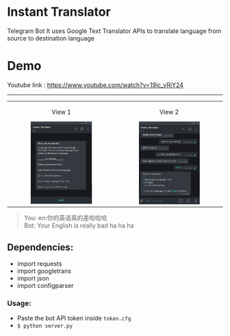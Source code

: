 # Instant Translator

Telegram Bot It uses Google Text Translator APIs to translate language from source to destination language

# Demo
Youtube link : https://www.youtube.com/watch?v=19ic_yRjY24
<hr>
<table align="center">
    <tr>
        <td align="center">
         <p>View 1</p>
        <img src="assets/telebot1.png" alt="screenshot of font view 1" width="60%" height="48%"/>   
        </td>
        <td align="center">
        <p>View 2</p>
         <img src="assets/telebot2.png" alt="screenshot of font view 2" width="60%" height="48%"/>
        </td>
    </tr>
</table>

> You: en:你的英语真的差哈哈哈\
> Bot: Your English is really bad ha ha ha 


## Dependencies:
  * import requests
  * import googletrans
  * import json
  * import configparser
  
### Usage:
 * Paste the bot API token inside `token.cfg`
 * ```$ python server.py```

